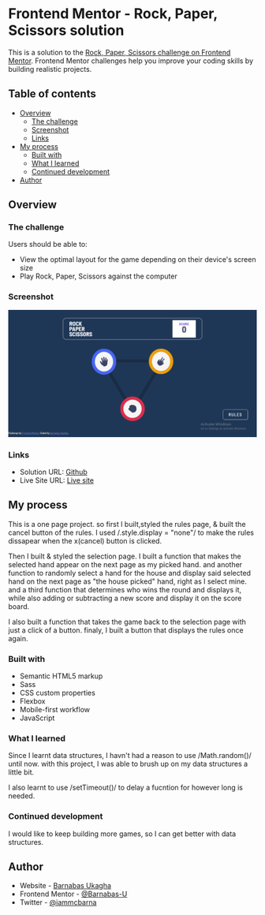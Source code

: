 # Frontend Mentor - Rock, Paper, Scissors solution

This is a solution to the [Rock, Paper, Scissors challenge on Frontend Mentor](https://www.frontendmentor.io/challenges/rock-paper-scissors-game-pTgwgvgH). Frontend Mentor challenges help you improve your coding skills by building realistic projects. 

## Table of contents

- [Overview](#overview)
  - [The challenge](#the-challenge)
  - [Screenshot](#screenshot)
  - [Links](#links)
- [My process](#my-process)
  - [Built with](#built-with)
  - [What I learned](#what-i-learned)
  - [Continued development](#continued-development)
- [Author](#author)

## Overview

### The challenge

Users should be able to:

- View the optimal layout for the game depending on their device's screen size
- Play Rock, Paper, Scissors against the computer

### Screenshot
![game screenshot](styles/image/rock-scissors-paper%20Screenshot%202023-05-18%20131118.png)

### Links

- Solution URL: [Github](https://github.com/Barnabas-U/Rock-scossors-paper-Game)
- Live Site URL: [Live site](https://your-live-site-url.com)

## My process 
This is a one page project. so first I built,styled the rules page, & built the cancel button of the rules. I used /.style.display = "none"/ to make the rules dissapear when the x(cancel) button is clicked.

Then I built & styled the selection page. I built a function that makes the selected hand appear on the next page as my picked hand. and another function to randomly select a hand for the house and display said selected hand on the next page as "the house picked" hand, right as I select mine. and a third function that determines who wins the round and displays it, while also adding or subtracting a new score and display it on the score board.

I also built a function that takes the game back to the selection page with just a click of a button. finaly, I built a button that displays the rules once again.

### Built with

- Semantic HTML5 markup
- Sass
- CSS custom properties
- Flexbox
- Mobile-first workflow
- JavaScript

### What I learned

Since I learnt data structures, I havn't had a reason to use /Math.random()/ until now. with this project, I was able to brush up on my data structures a little bit.

I also learnt to use /setTimeout()/ to delay a fucntion for however long is needed.

### Continued development

I would like to keep building more games, so I can get better with data structures.

## Author

- Website - [Barnabas Ukagha](https://euphonious-torrone-dbf56e.netlify.app/)
- Frontend Mentor - [@Barnabas-U](https://www.frontendmentor.io/profile/Barnabas-U)
- Twitter - [@iammcbarna](https://twitter.com/iammcbarna)
